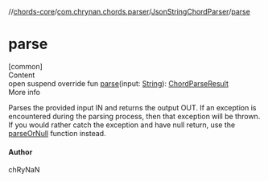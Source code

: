 //[chords-core](../../../index.md)/[com.chrynan.chords.parser](../index.md)/[JsonStringChordParser](index.md)/[parse](parse.md)



# parse  
[common]  
Content  
open suspend override fun [parse](parse.md)(input: [String](https://kotlinlang.org/api/latest/jvm/stdlib/kotlin/-string/index.html)): [ChordParseResult](../../com.chrynan.chords.model/-chord-parse-result/index.md)  
More info  


Parses the provided input IN and returns the output OUT. If an exception is encountered during the parsing process, then that exception will be thrown. If you would rather catch the exception and have null return, use the [parseOrNull](../../../../chords-core/com.chrynan.chords.parser/-json-string-chord-parser/parse-or-null.md) function instead.



#### Author  


chRyNaN

  



